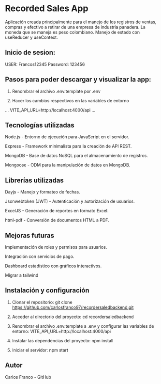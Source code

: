 # Recorded Sales App

Aplicación creada principalmente para el manejo de los registros de ventas, compras y efectivo a retirar de una empresa de industria panadera.
La moneda que se maneja es peso colombiano.
Manejo de estado con useReducer y useContext.

## Inicio de sesion: 
USER: Francos12345
Password: 123456

## Pasos para poder descargar y visualizar la app: 
1. Renombrar el archivo .env.template por .env

2. Hacer los cambios respectivos en las variables de entorno

... 
VITE_API_URL=http://localhost:4000/api
...

## Tecnologías utilizadas

Node.js - Entorno de ejecución para JavaScript en el servidor.

Express - Framework minimalista para la creación de API REST.

MongoDB - Base de datos NoSQL para el almacenamiento de registros.

Mongoose - ODM para la manipulación de datos en MongoDB.


## Librerías utilizadas

Dayjs - Manejo y formateo de fechas.

Jsonwebtoken (JWT) - Autenticación y autorización de usuarios.

ExcelJS - Generación de reportes en formato Excel.

html-pdf - Conversión de documentos HTML a PDF.

## Mejoras futuras

Implementación de roles y permisos para usuarios.

Integración con servicios de pago.

Dashboard estadístico con gráficos interactivos.

Migrar a tailwind

## Instalación y configuración

1. Clonar el repositorio:
git clone https://github.com/carlosfranco97/recordersaledbackend.git

2. Acceder al directorio del proyecto: 
cd recordersaledbackend

3. Renombrar el archivo .env.template a .env y configurar las variables de entorno:
VITE_API_URL=http://localhost:4000/api

4. Instalar las dependencias del proyecto:
npm install

5. Iniciar el servidor:
npm start

## Autor
Carlos Franco - GitHub
